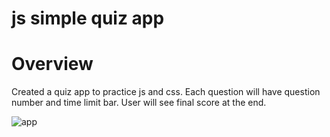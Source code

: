 # js simple quiz app
# Overview
Created a quiz app to practice js and css. 
Each question will have question number and time limit bar. User will see final score at the end. 


![app](https://user-images.githubusercontent.com/64483501/182230595-388e0e79-7e27-4d30-a275-5afb128179e4.png)
